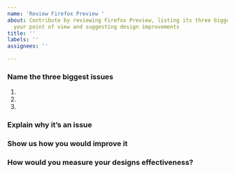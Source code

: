 ```yaml
---
name: 'Review Firefox Preview '
about: Contribute by reviewing Firefox Preview, listing its three biggest issues from
  your point of view and suggesting design improvements
title: ''
labels: ''
assignees: ''

---
```


### Name the three biggest issues
1. 
2. 
3. 

### Explain why it’s an issue 

### Show us how you would improve it

### How would you measure your designs effectiveness?
